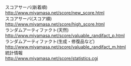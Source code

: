 スコアサーバ(新着順)  
  http://www.miyamasa.net/score/new_score.html  
スコアサーバ(スコア順)  
  http://www.miyamasa.net/score/high_score.html  
ランダムアーティファクト(天然)  
  http://www.miyamasa.net/score/valuable_randifact_p.html  
ランダムアーティファクト(生成・修復品など)  
  http://www.miyamasa.net/score/valuable_randifact_m.html  
統計情報  
  http://www.miyamasa.net/score/statistics.cgi  
